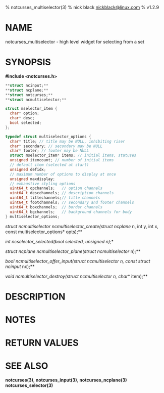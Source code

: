 % notcurses_multiselector(3)
% nick black <nickblack@linux.com>
% v1.2.9

# NAME

notcurses_multiselector - high level widget for selecting from a set

# SYNOPSIS

**#include <notcurses.h>**

```c
**struct ncinput;**
**struct ncplane;**
**struct notcurses;**
**struct ncmultiselector;**

struct mselector_item {
  char* option;
  char* desc;
  bool selected;
};

typedef struct multiselector_options {
  char* title; // title may be NULL, inhibiting riser
  char* secondary; // secondary may be NULL
  char* footer; // footer may be NULL
  struct mselector_item* items; // initial items, statuses
  unsigned itemcount; // number of initial items
  // default item (selected at start)
  unsigned defidx;
  // maximum number of options to display at once
  unsigned maxdisplay;
  // exhaustive styling options
  uint64_t opchannels;   // option channels
  uint64_t descchannels; // description channels
  uint64_t titlechannels;// title channels
  uint64_t footchannels; // secondary and footer channels
  uint64_t boxchannels;  // border channels
  uint64_t bgchannels;   // background channels for body
} multiselector_options;
```

**struct ncmultiselector* ncmultiselector_create(struct ncplane* n, int y, int x, const multiselector_options* opts);**

**int ncselector_selected(bool* selected, unsigned n);**

**struct ncplane* ncmultiselector_plane(struct ncmultiselector* n);**

**bool ncmultiselector_offer_input(struct ncmultiselector* n, const struct ncinput* nc);**

**void ncmultiselector_destroy(struct ncmultiselector* n, char** item);**

# DESCRIPTION

# NOTES

# RETURN VALUES

# SEE ALSO

**notcurses(3)**,
**notcurses_input(3)**,
**notcurses_ncplane(3)**
**notcurses_selector(3)**
